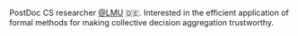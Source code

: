 <!-- ### Hi there 👋 -->
PostDoc CS researcher [@LMU](https://github.com/lmu) 🇩🇪. Interested in the efficient application of formal methods for making collective decision aggregation trustworthy.

<!--
**mi-ki/mi-ki** is a ✨ _special_ ✨ repository because its `README.md` (this file) appears on your GitHub profile.

Here are some ideas to get you started:

- 🔭 I’m currently working on ...
- 🌱 I’m currently learning ...
- 👯 I’m looking to collaborate on ...
- 🤔 I’m looking for help with ...
- 💬 Ask me about ...
- 📫 How to reach me: ...
- 😄 Pronouns: ...
- ⚡ Fun fact: ...
-->
